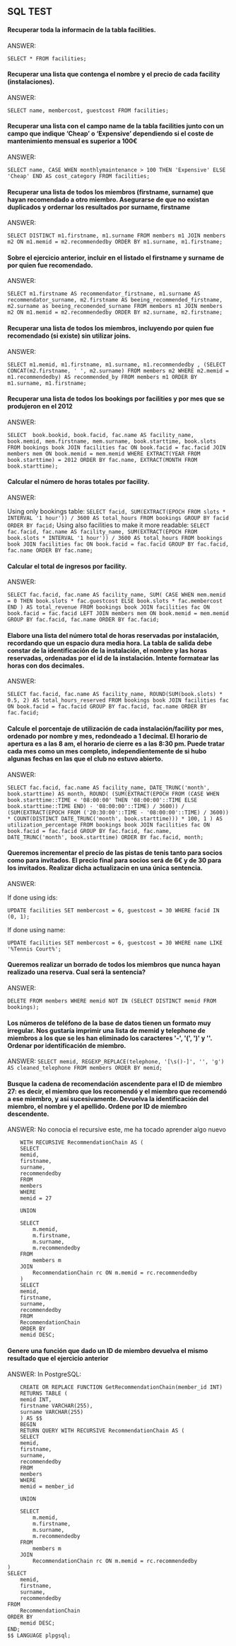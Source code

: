 ## SQL TEST
#### Recuperar toda la informacin de la tabla facilities.
    
ANSWER:

``
SELECT * FROM facilities;
``
   
#### Recuperar una lista que contenga el nombre y el precio de cada facility (instalaciones).

ANSWER:

``
SELECT name, membercost, guestcost FROM facilities;
``

#### Recuperar una lista con el campo name de la tabla facilities junto con un campo que indique ‘Cheap’ o ‘Expensive’ dependiendo si el coste de mantenimiento mensual es superior a 100€
ANSWER: 

``
SELECT
name,
CASE
WHEN monthlymaintenance > 100 THEN 'Expensive'
ELSE 'Cheap'
END AS cost_category
FROM facilities;
``
#### Recuperar una lista de todos los miembros (firstname, surname) que hayan recomendado a otro miembro. Asegurarse de que no existan duplicados y ordernar los resultados por surname, firstname
ANSWER:

``
SELECT DISTINCT m1.firstname, m1.surname
FROM members m1
JOIN members m2 ON m1.memid = m2.recommendedby
ORDER BY m1.surname, m1.firstname;
``
#### Sobre el ejercicio anterior, incluir en el listado el firstname y surname de por quien fue recomendado.
ANSWER:

``
    SELECT
    m1.firstname AS recommendator_firstname,
    m1.surname AS recommendator_surname,
    m2.firstname AS beeing_recommended_firstname,
    m2.surname as beeing_recomended_surname
    FROM members m1
    JOIN members m2 ON m1.memid = m2.recommendedby
    ORDER BY m2.surname, m2.firstname;
``
#### Recuperar una lista de todos los miembros, incluyendo por quien fue recomendado (si existe) sin utilizar joins.
ANSWER:

``
    SELECT
    m1.memid,
    m1.firstname,
    m1.surname,
    m1.recommendedby ,
    (SELECT CONCAT(m2.firstname, ' ', m2.surname)
    FROM members m2
    WHERE m2.memid = m1.recommendedby) AS recommended_by
    FROM members m1
    ORDER BY m1.surname, m1.firstname;
``
#### Recuperar una lista de todos los bookings por facilities y por mes que se produjeron en el 2012
ANSWER: 

``
    SELECT 
        book.bookid,
        book.facid,
        fac.name AS facility_name,
        book.memid,
        mem.firstname,
        mem.surname,
        book.starttime,
        book.slots
    FROM bookings book
    JOIN facilities fac ON book.facid = fac.facid
    JOIN members mem ON book.memid = mem.memid
    WHERE EXTRACT(YEAR FROM book.starttime) = 2012
    ORDER BY fac.name, EXTRACT(MONTH FROM book.starttime);
``
#### Calcular el número de horas totales por facility.
ANSWER:

Using only bookings table:
``
            SELECT
            facid,
            SUM(EXTRACT(EPOCH FROM slots * INTERVAL '1 hour')) / 3600 AS total_hours
            FROM bookings
            GROUP BY facid
            ORDER BY facid;
``
Using also facilities to make it more readable:
``
            SELECT
            fac.facid,
            fac.name AS facility_name,
            SUM(EXTRACT(EPOCH FROM book.slots * INTERVAL '1 hour')) / 3600 AS total_hours
            FROM bookings book
            JOIN facilities fac ON book.facid = fac.facid
            GROUP BY fac.facid, fac.name
            ORDER BY fac.name;
``
#### Calcular el total de ingresos por facility.
ANSWER:

``
        SELECT
        fac.facid,
        fac.name AS facility_name,
        SUM(
        CASE
        WHEN mem.memid = 0 THEN book.slots * fac.guestcost
        ELSE book.slots * fac.membercost
        END
        ) AS total_revenue
        FROM bookings book
        JOIN facilities fac ON book.facid = fac.facid
        LEFT JOIN members mem ON book.memid = mem.memid
        GROUP BY fac.facid, fac.name
        ORDER BY fac.facid;
``
#### Elabore una lista del número total de horas reservadas por instalación, recordando que un espacio dura media hora. La tabla de salida debe constar de la identificación de la instalación, el nombre y las horas reservadas, ordenadas por el id de la instalación. Intente formatear las horas con dos decimales.
ANSWER:

``
        SELECT
        fac.facid,
        fac.name AS facility_name,
        ROUND(SUM(book.slots) * 0.5, 2) AS total_hours_reserved
        FROM bookings book
        JOIN facilities fac ON book.facid = fac.facid
        GROUP BY fac.facid, fac.name
        ORDER BY fac.facid;
``
#### Calcule el porcentaje de utilización de cada instalación/facility por mes, ordenado por nombre y mes, redondeado a 1 decimal. El horario de apertura es a las 8 am, el horario de cierre es a las 8:30 pm. Puede tratar cada mes como un mes completo, independientemente de si hubo algunas fechas en las que el club no estuvo abierto.
ANSWER:

``
    SELECT
    fac.facid,
    fac.name AS facility_name,
    DATE_TRUNC('month', book.starttime) AS month,
    ROUND(
    (SUM(EXTRACT(EPOCH FROM (CASE
    WHEN book.starttime::TIME < '08:00:00' THEN '08:00:00'::TIME
    ELSE book.starttime::TIME
    END) - '08:00:00'::TIME) / 3600)) /
    (SUM(EXTRACT(EPOCH FROM ('20:30:00'::TIME - '08:00:00'::TIME) / 3600)) * COUNT(DISTINCT DATE_TRUNC('month', book.starttime))) * 100,
    1
    ) AS utilization_percentage
    FROM bookings book
    JOIN facilities fac ON book.facid = fac.facid
    GROUP BY fac.facid, fac.name, DATE_TRUNC('month', book.starttime)
    ORDER BY fac.facid, month;
``
#### Queremos incrementar el precio de las pistas de tenis tanto para socios como para invitados. El precio final para socios será de 6€ y de 30 para los invitados. Realizar dicha actualizacin en una única sentencia.
ANSWER:

If done using ids:

``
    UPDATE facilities
    SET membercost = 6, guestcost = 30
    WHERE facid IN (0, 1);
``

If done using name:

``
    UPDATE facilities
    SET membercost = 6, guestcost = 30
    WHERE name LIKE '%Tennis Court%';
``
#### Queremos realizar un borrado de todos los miembros que nunca hayan realizado una reserva. Cual será la sentencia?
ANSWER:

``
    DELETE FROM members
    WHERE memid NOT IN (SELECT DISTINCT memid FROM bookings);
``
#### Los números de teléfono de la base de datos tienen un formato muy irregular. Nos gustaría imprimir una lista de memid y telephone de miembros a los que se les han eliminado los caracteres '-', '(', ')' y ''. Ordenar por identificación de miembro.
ANSWER:
``
        SELECT
        memid,
        REGEXP_REPLACE(telephone, '[\s()-]', '', 'g') AS cleaned_telephone
        FROM members
        ORDER BY memid;
``
#### Busque la cadena de recomendación ascendente para el ID de miembro 27: es decir, el miembro que los recomendó y el miembro que recomendó a ese miembro, y así sucesivamente. Devuelva la identificación del miembro, el nombre y el apellido. Ordene por ID de miembro descendente.
ANSWER: 
No conocia el recursive este, me ha tocado aprender algo nuevo

        WITH RECURSIVE RecommendationChain AS (
        SELECT
        memid,
        firstname,
        surname,
        recommendedby
        FROM
        members
        WHERE
        memid = 27
    
        UNION
    
        SELECT
            m.memid,
            m.firstname,
            m.surname,
            m.recommendedby
        FROM
            members m
        JOIN
            RecommendationChain rc ON m.memid = rc.recommendedby
        )
        SELECT
        memid,
        firstname,
        surname,
        recommendedby
        FROM
        RecommendationChain
        ORDER BY
        memid DESC;

#### Genere una función que dado un ID de miembro devuelva el mismo resultado que el ejercicio anterior
ANSWER: 
In PostgreSQL:

        CREATE OR REPLACE FUNCTION GetRecommendationChain(member_id INT)
        RETURNS TABLE (
        memid INT,
        firstname VARCHAR(255),
        surname VARCHAR(255)
        ) AS $$
        BEGIN
        RETURN QUERY WITH RECURSIVE RecommendationChain AS (
        SELECT
        memid,
        firstname,
        surname,
        recommendedby
        FROM
        members
        WHERE
        memid = member_id
    
        UNION
    
        SELECT
            m.memid,
            m.firstname,
            m.surname,
            m.recommendedby
        FROM
            members m
        JOIN
            RecommendationChain rc ON m.memid = rc.recommendedby
    )
    SELECT
        memid,
        firstname,
        surname,
        recommendedby
    FROM
        RecommendationChain
    ORDER BY
        memid DESC;
    END;
    $$ LANGUAGE plpgsql;
